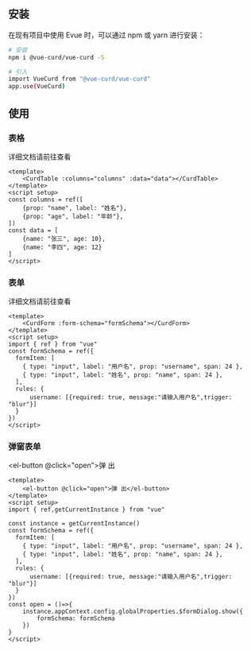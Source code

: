 ## 安装

在现有项目中使用 Evue 时，可以通过 npm 或 yarn 进行安装：


``` sh
# 安装
npm i @vue-curd/vue-curd -S

# 引入
import VueCurd from "@vue-curd/vue-curd"
app.use(VueCurd)
```

## 使用

### 表格

详细文档请<router-link to="/table/">前往查看</router-link>

``` vue
<template>
    <CurdTable :columns="columns" :data="data"></CurdTable>
</template>
<script setup>
const columns = ref([
    {prop: "name", label: "姓名"},
    {prop: "age", label: "年龄"},
])
const data = [
    {name: "张三", age: 10},
    {name: "李四", age: 12}
]
</script>
```

### 表单

详细文档请<router-link to="/form/">前往查看</router-link>

``` vue
<template>
    <CurdForm :form-schema="formSchema"></CurdForm>
</template>
<script setup>
import { ref } from "vue"
const formSchema = ref({
  formItem: [
    { type: "input", label: "用户名", prop: "username", span: 24 },
    { type: "input", label: "姓名", prop: "name", span: 24 },
  ],
  rules: {
      username: [{required: true, message:"请输入用户名",trigger: "blur"}]
  }
})
</script>
```

### 弹窗表单

<el-button @click="open">弹 出</el-button>

<script setup>
import { ref,getCurrentInstance } from "vue"
const instance = getCurrentInstance()
const formSchema = ref({
  formItem: [
    { type: "input", label: "用户名", prop: "username", span: 24 },
    { type: "input", label: "姓名", prop: "name", span: 24 },
  ],
  rules: {
      username: [{required: true, message:"请输入用户名",trigger: "blur"}]
  }
})
const open = ()=>{
    instance.appContext.config.globalProperties.$formDialog.show({
        formSchema: formSchema
    })
}
</script>

``` vue
<template>
    <el-button @click="open">弹 出</el-button>
</template>
<script setup>
import { ref,getCurrentInstance } from "vue"

const instance = getCurrentInstance()
const formSchema = ref({
  formItem: [
    { type: "input", label: "用户名", prop: "username", span: 24 },
    { type: "input", label: "姓名", prop: "name", span: 24 },
  ],
  rules: {
      username: [{required: true, message:"请输入用户名",trigger: "blur"}]
  }
})
const open = ()=>{
    instance.appContext.config.globalProperties.$formDialog.show({
        formSchema: formSchema
    })
}
</script>
```